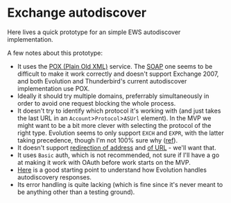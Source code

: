# Exchange autodiscover

Here lives a quick prototype for an simple EWS autodiscover implementation.

A few notes about this prototype:

* It uses the [POX (Plain Old XML)](https://learn.microsoft.com/en-us/exchange/client-developer/web-service-reference/pox-autodiscover-web-service-reference-for-exchange) service. The [SOAP](https://learn.microsoft.com/en-us/exchange/client-developer/web-service-reference/soap-autodiscover-web-service-reference-for-exchange) one seems to be difficult to make it work correctly and doesn't support Exchange 2007, and both Evolution and Thunderbird's current autodiscover implementation use POX.
* Ideally it should try multiple domains, preferrably simultaneously in order to avoid one request blocking the whole process.
* It doesn't try to identify which protocol it's working with (and just takes the last URL in an `Account`>`Protocol`>`ASUrl` element). In the MVP we might want to be a bit more clever with selecting the protocol of the right type. Evolution seems to only support `EXCH` and `EXPR`, with the latter taking precedence, though I'm not 100% sure why ([ref](https://gitlab.gnome.org/GNOME/evolution-ews/-/blob/52053904fc280289b4d1a2b9fa943fa4b347ec22/src/EWS/common/e-ews-connection.c#L2475-2487)).
* It doesn't support [redirection of address](https://learn.microsoft.com/en-us/exchange/client-developer/web-service-reference/redirectaddr-pox) and [of URL](https://learn.microsoft.com/en-us/exchange/client-developer/web-service-reference/redirecturl-pox) - we'll want that.
* It uses `Basic` auth, which is not recommended, not sure if I'll have a go at making it work with OAuth before work starts on the MVP.
* [Here](https://gitlab.gnome.org/GNOME/evolution-ews/-/blob/52053904fc280289b4d1a2b9fa943fa4b347ec22/src/EWS/common/e-ews-connection.c#L2409) is a good starting point to understand how Evolution handles autodiscovery responses.
* Its error handling is quite lacking (which is fine since it's never meant to be anything other than a testing ground).
